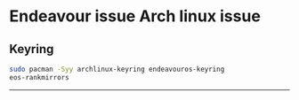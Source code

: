 # Endeavour issue Arch linux issue

## Keyring

```sh
sudo pacman -Syy archlinux-keyring endeavouros-keyring
eos-rankmirrors
```

---
